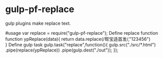 # gulp-pf-replace
  gulp plugins make replace text.
  
#usage
  var replace = require("gulp-pf-replace");
  Define replace function
  	function ypReplace(data){
	  return data.replace(/帮宝适首发/,"123456")  
	}
	Define gulp task
	gulp.task("replace",function(){
		 gulp.src("./src/*.html")
		 .pipe(replace(ypReplace))
		 .pipe(gulp.dest("./out"));
	});
